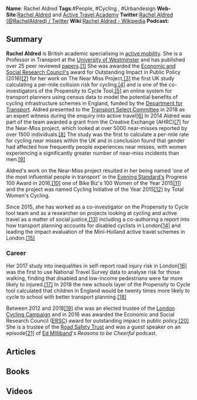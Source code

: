 **Name**: Rachel Aldred
**Tags**:#People, #Cycling , #Urbandesign 
**Web-Site**:[Rachel Aldred](http://rachelaldred.org/) and [Active Travel Academy](http://blog.westminster.ac.uk/ata/)
**Twitter**:[Rachel Aldred (@RachelAldred) / Twitter](https://twitter.com/RachelAldred?ref_src=twsrc%5Etfw%7Ctwcamp%5Eembeddedtimeline%7Ctwterm%5Eprofile%3ARachelAldred&ref_url=http%3A%2F%2Frachelaldred.org%2F)
**Wiki**:[Rachel Aldred - Wikipedia](https://en.wikipedia.org/wiki/Rachel_Aldred) 
**Podcast:**

## Summary
**Rachel Aldred** is British academic specialising in [active mobility](https://en.wikipedia.org/wiki/Active_mobility "Active mobility"). She is a Professor in Transport at the [University of Westminster](https://en.wikipedia.org/wiki/University_of_Westminster "University of Westminster") and has published over 25 peer reviewed [papers](https://en.wikipedia.org/wiki/Scholarly_paper "Scholarly paper").[\[1\]](https://en.wikipedia.org/wiki/Rachel_Aldred#cite_note-1) She was awarded the [Economic and Social Research Council's](https://en.wikipedia.org/wiki/Economic_and_Social_Research_Council "Economic and Social Research Council") award for Outstanding Impact in Public Policy (2016)[\[2\]](https://en.wikipedia.org/wiki/Rachel_Aldred#cite_note-2) for her work on The Near Miss Project,[\[3\]](https://en.wikipedia.org/wiki/Rachel_Aldred#cite_note-3) the first UK study calculating a per-mile collision risk for cycling,[\[4\]](https://en.wikipedia.org/wiki/Rachel_Aldred#cite_note-4) and is one of the co-investigators of the Propensity to Cycle Tool,[\[5\]](https://en.wikipedia.org/wiki/Rachel_Aldred#cite_note-5) an online system for transport planners using census data to model the potential benefits of cycling infrastructure schemes in England, funded by the [Department for Transport](https://en.wikipedia.org/wiki/Department_for_Transport "Department for Transport"). Aldred presented to the [Transport Select Committee](https://en.wikipedia.org/wiki/Transport_Select_Committee "Transport Select Committee") in 2018 as an expert witness during the enquiry into active travel[\[6\]](https://en.wikipedia.org/wiki/Rachel_Aldred#cite_note-6)
In 2014 Aldred was part of the team awarded a grant from the Creative Exchange (AHRC)[\[7\]](https://en.wikipedia.org/wiki/Rachel_Aldred#cite_note-7) for the Near-Miss project, which looked at over 5000 near-misses reported by over 1500 individuals.[\[8\]](https://en.wikipedia.org/wiki/Rachel_Aldred#cite_note-8) The study was the first to calculate a per-mile rate for cycling near misses within the UK and in conclusion found that gender had affected how frequently people experiences near misses, with women experiencing a significantly greater number of near-miss incidents than men.[\[9\]](https://en.wikipedia.org/wiki/Rachel_Aldred#cite_note-9)

Aldred's work on the Near-Miss project resulted in her being named 'one of the most influential people in transport' in the [Evening Standard's](https://en.wikipedia.org/wiki/Evening_Standard "Evening Standard") Progress 100 Award in 2016,[\[10\]](https://en.wikipedia.org/wiki/Rachel_Aldred#cite_note-10) one of Bike Biz's 100 Women of the Year 2015[\[11\]](https://en.wikipedia.org/wiki/Rachel_Aldred#cite_note-11) and the project was named Cycling Initiative of the Year 2015[\[12\]](https://en.wikipedia.org/wiki/Rachel_Aldred#cite_note-12) by Total Women's Cycling.

Since 2015, she has worked as a co-investigator on the Propensity to Cycle tool team and as a researcher on projects looking at cycling and active travel as a matter of social justice,[\[13\]](https://en.wikipedia.org/wiki/Rachel_Aldred#cite_note-13) including a co-authoring a report into how transport planning accounts for disabled cyclists in London[\[14\]](https://en.wikipedia.org/wiki/Rachel_Aldred#cite_note-14) and leading the impact evaluation of the Mini-Holland active travel schemes in London.[\[15\]](https://en.wikipedia.org/wiki/Rachel_Aldred#cite_note-15)

### Career
Her 2017 study into inequalities in self-report road injury risk in London[\[16\]](https://en.wikipedia.org/wiki/Rachel_Aldred#cite_note-16) was the first to use National Travel Survey data to analyse risk for those walking, finding that disabled and low-income pedestrians were far more likely to injured.[\[17\]](https://en.wikipedia.org/wiki/Rachel_Aldred#cite_note-17) In 2018 the new schools layer of the Propensity to Cycle tool calculated that children in England would be twenty times more likely to cycle to school with better transport planning.[\[18\]](https://en.wikipedia.org/wiki/Rachel_Aldred#cite_note-18)

Between 2012 and 2018[\[19\]](https://en.wikipedia.org/wiki/Rachel_Aldred#cite_note-19) she was an elected trustee of the [London Cycling Campaign](https://en.wikipedia.org/wiki/London_Cycling_Campaign "London Cycling Campaign") and in 2016 was awarded the Economic and Social Research Council ([ERSC](https://en.wikipedia.org/wiki/Economic_and_Social_Research_Council "Economic and Social Research Council")) award for outstanding impact in public policy.[\[20\]](https://en.wikipedia.org/wiki/Rachel_Aldred#cite_note-20) She is a trustee of the [Road Safety Trust](https://en.wikipedia.org/w/index.php?title=Road_Safety_Trust&action=edit&redlink=1 "Road Safety Trust (page does not exist)") and was a guest speaker on an episode[\[21\]](https://en.wikipedia.org/wiki/Rachel_Aldred#cite_note-21) of [Ed MIlliband](https://en.wikipedia.org/wiki/Ed_Miliband "Ed Miliband")'s _Reasons to be Cheerful_ podcast.


## Articles

## Books

## Videos
